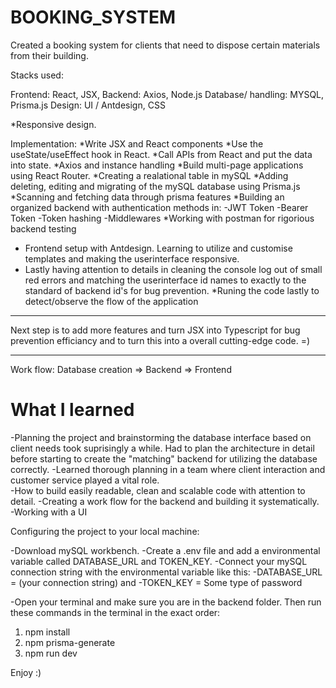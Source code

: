 # BOOKING_SYSTEM

Created a booking system for clients that need to dispose certain materials from their building. 

Stacks used:

Frontend: React, JSX, 
Backend: Axios, Node.js
Database/ handling: MYSQL, Prisma.js
Design: UI / Antdesign, CSS

*Responsive design. 

Implementation:
*Write JSX and React components
*Use the useState/useEffect hook in React.
*Call APIs from React and put the data into state.
*Axios and instance handling
*Build multi-page applications using React Router.
*Creating a realational table in mySQL
*Adding deleting, editing and migrating of the mySQL database using Prisma.js
*Scanning and fetching data through prisma features
*Building an organized backend with authentication methods in:
  -JWT Token
  -Bearer Token
  -Token hashing
  -Middlewares
*Working with postman for rigorious backend testing
* Frontend setup with Antdesign. Learning to utilize and customise templates and making the userinterface responsive.
* Lastly having attention to details in cleaning the console log out of small red errors and matching the userinterface id names to exactly to the      standard of  backend id's for bug prevention.
*Runing the code lastly to detect/observe the flow of the application

____________

Next step is to add more features and turn JSX into Typescript for bug prevention efficiancy and to turn this into a overall cutting-edge code. =)

____________

Work flow: Database creation => Backend => Frontend


# What I learned

-Planning the project and brainstorming the database interface based on client needs took suprisingly a while. Had to plan the architecture in detail before starting to create the "matching" backend for utilizing the database correctly.
-Learned thorough planning in a team where client interaction and  customer service played a vital role.  
-How to build easily readable, clean and scalable code with attention to detail.
-Creating a work flow for the backend and building it systematically.
-Working with a UI

Configuring the project to your local machine:

-Download mySQL workbench.
-Create a .env file and add a environmental variable called DATABASE_URL and TOKEN_KEY.
-Connect your mySQL connection string with the environmental variable like this:
-DATABASE_URL = (your connection string) and
-TOKEN_KEY = Some type of password

-Open your terminal and make sure you are in the backend folder.
Then run these commands in the terminal in the exact order:
1. npm install
2. npm prisma-generate 
3. npm run dev

Enjoy :)

